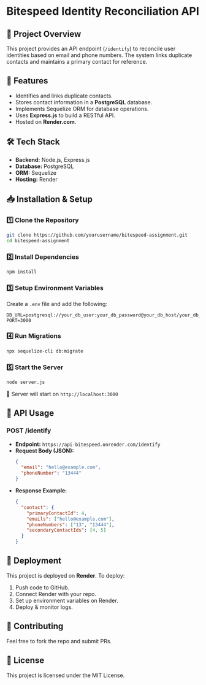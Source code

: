 # Bitespeed Identity Reconciliation API

## 📌 Project Overview
This project provides an API endpoint (`/identify`) to reconcile user identities based on email and phone numbers. The system links duplicate contacts and maintains a primary contact for reference.

## 🚀 Features
- Identifies and links duplicate contacts.
- Stores contact information in a **PostgreSQL** database.
- Implements Sequelize ORM for database operations.
- Uses **Express.js** to build a RESTful API.
- Hosted on **Render.com**.

## 🛠 Tech Stack
- **Backend:** Node.js, Express.js
- **Database:** PostgreSQL
- **ORM:** Sequelize
- **Hosting:** Render

## 📥 Installation & Setup

### **1️⃣ Clone the Repository**
```sh
git clone https://github.com/yourusername/bitespeed-assignment.git
cd bitespeed-assignment
```

### **2️⃣ Install Dependencies**
```sh
npm install
```

### **3️⃣ Setup Environment Variables**
Create a `.env` file and add the following:
```env
DB_URL=postgresql://your_db_user:your_db_password@your_db_host/your_db_name
PORT=3000
```

### **4️⃣ Run Migrations**
```sh
npx sequelize-cli db:migrate
```

### **5️⃣ Start the Server**
```sh
node server.js
```
🚀 Server will start on `http://localhost:3000`

## 📌 API Usage
### **POST /identify**
- **Endpoint:** `https://api-bitespeed.onrender.com/identify`
- **Request Body (JSON):**
  ```json
  {
    "email": "hello@example.com",
    "phoneNumber": "13444"
  }
  ```
- **Response Example:**
  ```json
  {
    "contact": {
      "primaryContactId": 4,
      "emails": ["hello@example.com"],
      "phoneNumbers": ["13", "13444"],
      "secondaryContactIds": [4, 5]
    }
  }
  ```

## 📡 Deployment
This project is deployed on **Render**.
To deploy:
1. Push code to GitHub.
2. Connect Render with your repo.
3. Set up environment variables on Render.
4. Deploy & monitor logs.

## 🤝 Contributing
Feel free to fork the repo and submit PRs.

## 📜 License
This project is licensed under the MIT License.
